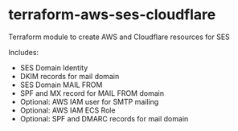 # terraform-aws-ses-cloudflare
Terraform module to create AWS and Cloudflare resources for SES

Includes:

* SES Domain Identity
* DKIM records for mail domain
* SES Domain MAIL FROM
* SPF and MX record for MAIL FROM domain
* Optional: AWS IAM user for SMTP mailing
* Optional: AWS IAM ECS Role
* Optional: SPF and DMARC records for mail domain
